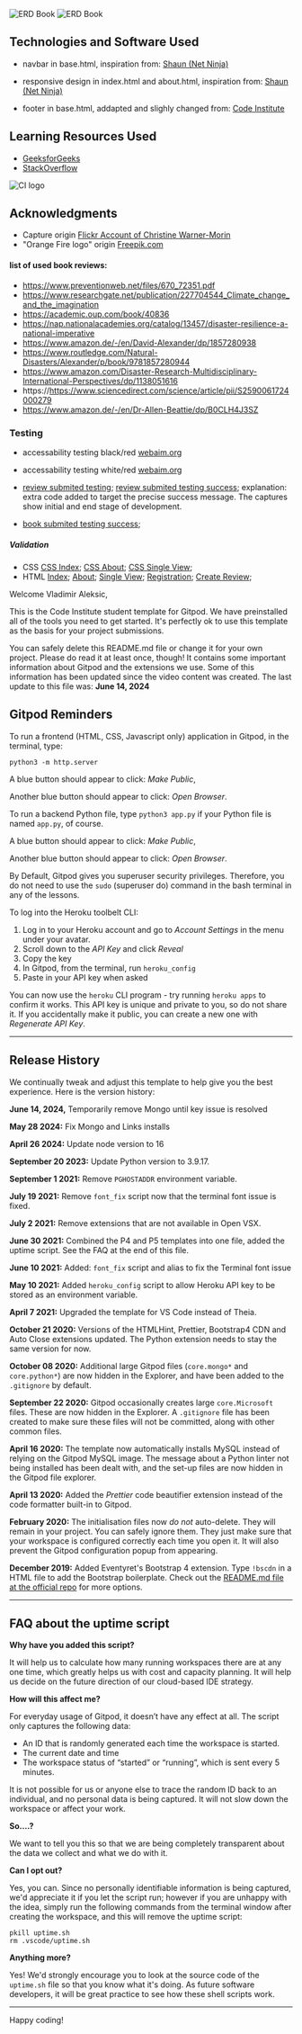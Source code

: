 

![ERD Book](./static/images/ERD_Book.png)
![ERD Book](./static/images/ERD_Review.png)



## Technologies and Software Used

- navbar in base.html, inspiration from: [Shaun (Net Ninja)](https://github.com/iamshaunjp/bootstrap-5-tutorial/blob/lesson-9/index.html "Shaun (Net Ninja)")
- responsive design in index.html and about.html, inspiration from: [Shaun (Net Ninja)](https://github.com/iamshaunjp/bootstrap-5-tutorial/blob/lesson-7/index.html "Shaun (Net Ninja)")

- footer in base.html, addapted and slighly changed from: [Code Institute](https://github.com/Code-Institute-Solutions/blog/blob/main/08_templates/01_base_template/base.html "Code Institute")

## Learning Resources Used
 - [GeeksforGeeks](https://www.geeksforgeeks.org/how-to-create-equal-height-columns-in-bootstrap/ "GeeksforGeeks") 
 - [StackOverflow](https://stackoverflow.com/questions/33934947/searching-by-username-field-in-django-admin/ "StackOverflow") 



![CI logo](https://codeinstitute.s3.amazonaws.com/fullstack/ci_logo_small.png)

## Acknowledgments

 - Capture origin [Flickr Account of Christine Warner-Morin](https://www.flickr.com/photos/christinehawks/50353850332/in/photolist-2jHADpj-7kmiGy-2jHEru9-2jFJ9Y7-22P5zJg-of6wu8-NaF2Rd-ojVc2X-2hy4jKb-ayQ9Zd-2a3Fsxe-oY5g6v-4Qan5V-9E5p81-2jeowAb-8cnfe4-8cqAej-4wfLyv-8Y56Fj-2jFBPqN-cWFQTo-pNWvyC-9EkDQJ-vRtXnm-2k5qz8h-2mg9aBL-24PzNWS-jLRWD-7Deny4-8s5SFR-6KqwLt-2mtZSi1-DaQDT9-2kbz98Q-2iF8i2J-2jEWWFC-83hwXC-2nx2aAF-EZDYqS-6KuEas-2np5gAz-28Q8YfN-27aL8kh-cpQk6E-oR5RdZ-xxdRFb-6RTSvw-2jwwdXD-8kCBE2-wPXpbo "Flickr Account of Christine Warner-Morin")
 - "Orange Fire logo" origin [Freepik.com](https://www.freepik.com/free-vector/orange-fire-logo_35202562.htm#query=fire%20burn%20logo&position=29&from_view=keyword&track=ais_user&uuid=fb1e3f8f-07cb-4333-b537-b6ca4ad264fd  "Freepik.com")

#### list of used book reviews:
 - https://www.preventionweb.net/files/670_72351.pdf
 - https://www.researchgate.net/publication/227704544_Climate_change_and_the_imagination
 - https://academic.oup.com/book/40836
 - https://nap.nationalacademies.org/catalog/13457/disaster-resilience-a-national-imperative
 - https://www.amazon.de/-/en/David-Alexander/dp/1857280938
 - https://www.routledge.com/Natural-Disasters/Alexander/p/book/9781857280944
 - https://www.amazon.com/Disaster-Research-Multidisciplinary-International-Perspectives/dp/1138051616
 - https://https://www.sciencedirect.com/science/article/pii/S2590061724000279
 - https://www.amazon.de/-/en/Dr-Allen-Beattie/dp/B0CLH4J3SZ
 


### Testing
- accessability testing black/red [webaim.org](https://webaim.org/resources/contrastchecker/?fcolor=000000&bcolor=C52B2B "[webaim.org")
- accessability testing white/red [webaim.org](https://webaim.org/resources/contrastchecker/?fcolor=FFFFFF&bcolor=C52B2B "[webaim.org")

- [review submited testing](static/images/review%20submited%20testing.png); [review submited testing success](static/images/review%20submited%20testing%201.png); explanation: extra code added to target the precise success message. The captures show initial and end stage of development.
- [book submited testing success](static/images/book%20submited%20testing.png);

##### Validation
- CSS
[CSS Index](static/images/CSS_index.png); [CSS About](static/images/CSS_about.png); [CSS Single View](static/images/CSS%20single%20view.png);
- HTML
[Index](static/images/validation%20index%20.png); [About](static/images/validation%20about.png); [Single View](static/images/validation%20single%20view.png); [Registration](static/images/validation%20register.png); [Create Review](static/images/validation%20review%20creation.png);



Welcome Vladimir Aleksic,

This is the Code Institute student template for Gitpod. We have preinstalled all of the tools you need to get started. It's perfectly ok to use this template as the basis for your project submissions.

You can safely delete this README.md file or change it for your own project. Please do read it at least once, though! It contains some important information about Gitpod and the extensions we use. Some of this information has been updated since the video content was created. The last update to this file was: **June 14, 2024**

## Gitpod Reminders

To run a frontend (HTML, CSS, Javascript only) application in Gitpod, in the terminal, type:

`python3 -m http.server`

A blue button should appear to click: _Make Public_,

Another blue button should appear to click: _Open Browser_.

To run a backend Python file, type `python3 app.py` if your Python file is named `app.py`, of course.

A blue button should appear to click: _Make Public_,

Another blue button should appear to click: _Open Browser_.

By Default, Gitpod gives you superuser security privileges. Therefore, you do not need to use the `sudo` (superuser do) command in the bash terminal in any of the lessons.

To log into the Heroku toolbelt CLI:

1. Log in to your Heroku account and go to *Account Settings* in the menu under your avatar.
2. Scroll down to the *API Key* and click *Reveal*
3. Copy the key
4. In Gitpod, from the terminal, run `heroku_config`
5. Paste in your API key when asked

You can now use the `heroku` CLI program - try running `heroku apps` to confirm it works. This API key is unique and private to you, so do not share it. If you accidentally make it public, you can create a new one with _Regenerate API Key_.

------

## Release History

We continually tweak and adjust this template to help give you the best experience. Here is the version history:

**June 14, 2024,** Temporarily remove Mongo until key issue is resolved

**May 28 2024:** Fix Mongo and Links installs

**April 26 2024:** Update node version to 16

**September 20 2023:** Update Python version to 3.9.17.

**September 1 2021:** Remove `PGHOSTADDR` environment variable.

**July 19 2021:** Remove `font_fix` script now that the terminal font issue is fixed.

**July 2 2021:** Remove extensions that are not available in Open VSX.

**June 30 2021:** Combined the P4 and P5 templates into one file, added the uptime script. See the FAQ at the end of this file.

**June 10 2021:** Added: `font_fix` script and alias to fix the Terminal font issue

**May 10 2021:** Added `heroku_config` script to allow Heroku API key to be stored as an environment variable.

**April 7 2021:** Upgraded the template for VS Code instead of Theia.

**October 21 2020:** Versions of the HTMLHint, Prettier, Bootstrap4 CDN and Auto Close extensions updated. The Python extension needs to stay the same version for now.

**October 08 2020:** Additional large Gitpod files (`core.mongo*` and `core.python*`) are now hidden in the Explorer, and have been added to the `.gitignore` by default.

**September 22 2020:** Gitpod occasionally creates large `core.Microsoft` files. These are now hidden in the Explorer. A `.gitignore` file has been created to make sure these files will not be committed, along with other common files.

**April 16 2020:** The template now automatically installs MySQL instead of relying on the Gitpod MySQL image. The message about a Python linter not being installed has been dealt with, and the set-up files are now hidden in the Gitpod file explorer.

**April 13 2020:** Added the _Prettier_ code beautifier extension instead of the code formatter built-in to Gitpod.

**February 2020:** The initialisation files now _do not_ auto-delete. They will remain in your project. You can safely ignore them. They just make sure that your workspace is configured correctly each time you open it. It will also prevent the Gitpod configuration popup from appearing.

**December 2019:** Added Eventyret's Bootstrap 4 extension. Type `!bscdn` in a HTML file to add the Bootstrap boilerplate. Check out the <a href="https://github.com/Eventyret/vscode-bcdn" target="_blank">README.md file at the official repo</a> for more options.

------

## FAQ about the uptime script

**Why have you added this script?**

It will help us to calculate how many running workspaces there are at any one time, which greatly helps us with cost and capacity planning. It will help us decide on the future direction of our cloud-based IDE strategy.

**How will this affect me?**

For everyday usage of Gitpod, it doesn’t have any effect at all. The script only captures the following data:

- An ID that is randomly generated each time the workspace is started.
- The current date and time
- The workspace status of “started” or “running”, which is sent every 5 minutes.

It is not possible for us or anyone else to trace the random ID back to an individual, and no personal data is being captured. It will not slow down the workspace or affect your work.

**So….?**

We want to tell you this so that we are being completely transparent about the data we collect and what we do with it.

**Can I opt out?**

Yes, you can. Since no personally identifiable information is being captured, we'd appreciate it if you let the script run; however if you are unhappy with the idea, simply run the following commands from the terminal window after creating the workspace, and this will remove the uptime script:

```
pkill uptime.sh
rm .vscode/uptime.sh
```

**Anything more?**

Yes! We'd strongly encourage you to look at the source code of the `uptime.sh` file so that you know what it's doing. As future software developers, it will be great practice to see how these shell scripts work.

---

Happy coding!
